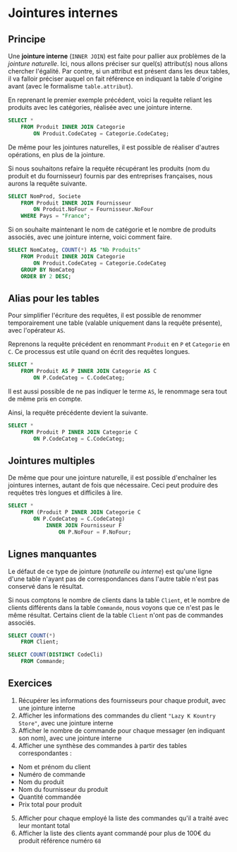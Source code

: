 # Jointures internes

## Principe

Une **jointure interne** (`INNER JOIN`) est faite pour pallier aux problèmes de la *jointure naturelle*. Ici, nous allons préciser sur quel(s) attribut(s) nous allons chercher l'égalité. Par contre, si un attribut est présent dans les deux tables, il va falloir préciser auquel on fait référence en indiquant la table d'origine avant (avec le formalisme `table.attribut`).

En reprenant le premier exemple précédent, voici la requête reliant les produits avec les catégories, réalisée avec une jointure interne.

```sql
SELECT *
	FROM Produit INNER JOIN Categorie
		ON Produit.CodeCateg = Categorie.CodeCateg;
```

De même pour les jointures naturelles, il est possible de réaliser d'autres opérations, en plus de la jointure. 

Si nous souhaitons refaire la requête récupérant les produits (nom du produit et du fournisseur) fournis par des entreprises françaises, nous aurons la requête suivante.

```sql
SELECT NomProd, Societe
	FROM Produit INNER JOIN Fournisseur
		ON Produit.NoFour = Fournisseur.NoFour
	WHERE Pays = "France";
```

Si on souhaite maintenant le nom de catégorie et le nombre de produits associés, avec une jointure interne, voici comment faire.

```sql
SELECT NomCateg, COUNT(*) AS "Nb Produits"
	FROM Produit INNER JOIN Categorie
		ON Produit.CodeCateg = Categorie.CodeCateg
	GROUP BY NomCateg
	ORDER BY 2 DESC;
```


## Alias pour les tables

Pour simplifier l'écriture des requêtes, il est possible de renommer temporairement une table (valable uniquement dans la requête présente), avec l'opérateur `AS`.

Reprenons la requête précédent en renommant `Produit` en `P` et `Categorie` en `C`. Ce processus est utile quand on écrit des requêtes longues.

```sql
SELECT *
	FROM Produit AS P INNER JOIN Categorie AS C
		ON P.CodeCateg = C.CodeCateg;
```

Il est aussi possible de ne pas indiquer le terme `AS`, le renommage sera tout de même pris en compte.

Ainsi, la requête précédente devient la suivante.

```sql
SELECT *
	FROM Produit P INNER JOIN Categorie C
		ON P.CodeCateg = C.CodeCateg;
```


## Jointures multiples

De même que pour une jointure naturelle, il est possible d'enchaîner les jointures internes, autant de fois que nécessaire. Ceci peut produire des requêtes très longues et difficiles à lire.

```sql
SELECT *
    FROM (Produit P INNER JOIN Categorie C
        ON P.CodeCateg = C.CodeCateg)
            INNER JOIN Fournisseur F
                ON P.NoFour = F.NoFour;
```

## Lignes manquantes

Le défaut de ce type de jointure (*naturelle* ou *interne*) est qu'une ligne d'une table n'ayant pas de correspondances dans l'autre table n'est pas conservé dans le résultat.

Si nous comptons le nombre de clients dans la table `Client`, et le nombre de clients différents dans la table `Commande`, nous voyons que ce n'est pas le même résultat. Certains client de la table `Client` n'ont pas de commandes associés.

```sql
SELECT COUNT(*)
	FROM Client;
```

```sql
SELECT COUNT(DISTINCT CodeCli)
	FROM Commande;
```


## Exercices

1. Récupérer les informations des fournisseurs pour chaque produit, avec une jointure interne
2. Afficher les informations des commandes du client `"Lazy K Kountry Store"`, avec une jointure interne
3. Afficher le nombre de commande pour chaque messager (en indiquant son nom), avec une jointure interne
4. Afficher une synthèse des commandes à partir des tables correspondantes : 
- Nom et prénom du client
- Numéro de commande
- Nom du produit
- Nom du fournisseur du produit
- Quantité commandée 
- Prix total pour produit
5. Afficher pour chaque employé la liste des commandes qu'il a traité avec leur montant total
6. Afficher la liste des clients ayant commandé pour plus de 100€ du produit référence numéro `68`